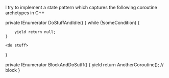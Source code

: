I try to implement a state pattern which captures the following coroutine archetypes in C++

private IEnumerator DoStuffAndIdle()
{
	<do stuff>
	while (!someCondition)
	{
		<do stuff>

		yield return null;
	}
	
	<do stuff>
}

private IEnumerator BlockAndDoSutff()
{
	<do stuff>
	yield return AnotherCoroutine();	// block
	<do stuff>
}
